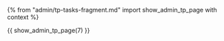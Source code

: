{% from "admin/tp-tasks-fragment.md" import show_admin_tp_page with context %}

{{ show_admin_tp_page(7) }}
